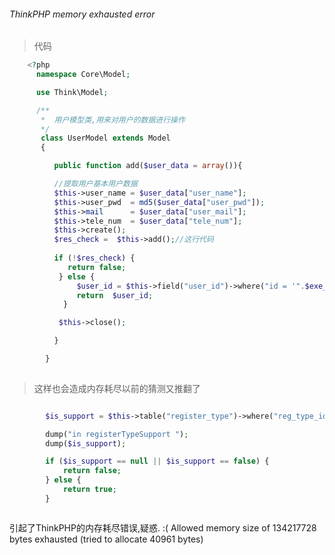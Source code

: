 ###### ThinkPHP memory exhausted error

>代码 

```php
    <?php
      namespace Core\Model;

      use Think\Model;

      /**
       *  用户模型类,用来对用户的数据进行操作
       */
       class UserModel extends Model
       {

          public function add($user_data = array()){

          //提取用户基本用户数据
          $this->user_name = $user_data["user_name"];
          $this->user_pwd  = md5($user_data["user_pwd"]);
          $this->mail      = $user_data["user_mail"];
          $this->tele_num  = $user_data["tele_num"];
          $this->create();
          $res_check =  $this->add();//这行代码
   
          if (!$res_check) {
             return false;
           } else {
               $user_id = $this->field("user_id")->where("id = '".$exe_res."'")->find();
               return  $user_id;
            }

           $this->close();

          }

        }
    
```

> 这样也会造成内存耗尽以前的猜测又推翻了

```php

        $is_support = $this->table("register_type")->where("reg_type_id = '".$type_id."'")->find();

        dump("in registerTypeSupport ");
        dump($is_support);

        if ($is_support == null || $is_support == false) {
            return false;
        } else {
            return true;
        }



```

引起了ThinkPHP的内存耗尽错误,疑惑.
:(
Allowed memory size of 134217728 bytes exhausted (tried to allocate 40961 bytes)


